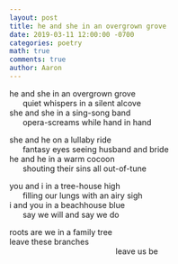 ```yaml
---
layout: post
title: he and she in an overgrown grove
date: 2019-03-11 12:00:00 -0700
categories: poetry 
math: true
comments: true
author: Aaron
---
```



he and she in an overgrown grove  
&nbsp;&nbsp;&nbsp;&nbsp;&nbsp;&nbsp;quiet whispers in a silent alcove  
she and she in a sing-song band  
&nbsp;&nbsp;&nbsp;&nbsp;&nbsp;&nbsp;opera-screams while hand in hand  

she and he on a lullaby ride  
&nbsp;&nbsp;&nbsp;&nbsp;&nbsp;&nbsp;fantasy eyes seeing husband and bride  
he and he in a warm cocoon  
&nbsp;&nbsp;&nbsp;&nbsp;&nbsp;&nbsp;shouting their sins all out-of-tune  

you and i in a tree-house high  
&nbsp;&nbsp;&nbsp;&nbsp;&nbsp;&nbsp;filling our lungs with an airy sigh  
i and you in a beachhouse blue  
&nbsp;&nbsp;&nbsp;&nbsp;&nbsp;&nbsp;say we will and say we do  

roots are we in a family tree  
leave these branches  
&nbsp;&nbsp;&nbsp;&nbsp;&nbsp;&nbsp;&nbsp;&nbsp;&nbsp;&nbsp;&nbsp;&nbsp;&nbsp;&nbsp;&nbsp;&nbsp;&nbsp;&nbsp;&nbsp;&nbsp;&nbsp;&nbsp;&nbsp;&nbsp;&nbsp;&nbsp;&nbsp;&nbsp;&nbsp;&nbsp;&nbsp;&nbsp;&nbsp;&nbsp;&nbsp;&nbsp;&nbsp;&nbsp;&nbsp;&nbsp;&nbsp;&nbsp;&nbsp;&nbsp;&nbsp;&nbsp;&nbsp;&nbsp;leave us be